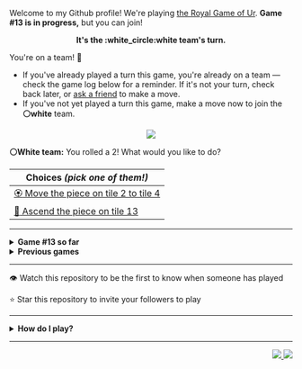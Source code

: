 Welcome to my Github profile!
We're playing
[the Royal Game of Ur](https://en.wikipedia.org/wiki/Royal_Game_of_Ur).
**Game #13 is in progress,** but you can join!

<p align="center">
  <b>It's the
  :white_circle:white
  team's turn.</b>
</p>

You're on a team! :wave:

* If you've already played a turn this game, you're already on a team
  &mdash; check the game log below for a reminder. If it's not your turn,
  check back later, or [ask a
  friend](https://twitter.com/share?text=I'm+playing+The+Royal+Game+of+Ur+on+a+GitHub+profile.+Take+your+turn+at+https://github.com/rossjrw/rossjrw+%23RoyalGameOfUr+%23github) to make a move.
* If you've not yet played a turn this game, make a move now to join the
  **:white_circle:white** team.

<p align="center"><img src="https://raw.githubusercontent.com/rossjrw/rossjrw/play/games/current/board.2111.svg"></p>

  **:white_circle:White team:**
  You rolled a 2!
What would you like to do?

| Choices *(pick one of them!)* |
| --- |
  | [:rosette:    Move the piece on tile 2 to tile 4](https://github.com/rossjrw/rossjrw/issues/new?title=ur-move-2%402-0&amp;body=Press+Submit%21+You+don%27t+need+to+edit+this+text+or+do+anything+else.%0D%0A%0D%0ABe+aware+that+your+move+can+take+a+minute+or+two+to+process.) |
  | [  :rocket:  Ascend the piece on tile 13 ](https://github.com/rossjrw/rossjrw/issues/new?title=ur-move-2%4013-0&amp;body=Press+Submit%21+You+don%27t+need+to+edit+this+text+or+do+anything+else.%0D%0A%0D%0ABe+aware+that+your+move+can+take+a+minute+or+two+to+process.) |

-----

<details>
<summary><b>Game #13 so far</b></summary>

## Who's on each team?

<table>
    <thead>
      <tr><th colspan=2>Players in this game</th></tr>
    </thead>
    <tbody>
      <tr>
        <td align="right"><b>Black team</b> :black_circle:</td>
        <td>:white_circle: <b> White team</b></td>
      </tr>
      <tr align="center">
        <td><b><a href="https://github.com/CostasAK">@CostasAK</a></b> (22)<br><b><a href="https://github.com/Murdeala">@Murdeala</a></b> (15)<br><b><a href="https://github.com/congthanhng">@congthanhng</a></b> (4)<br><b><a href="https://github.com/Christian-Seiler">@Christian-Seiler</a></b> (2)<br><b><a href="https://github.com/bnidevs">@bnidevs</a></b> (2)<br><b><a href="https://github.com/Hrushal-Nikhare">@Hrushal-Nikhare</a></b> (1)<br><b><a href="https://github.com/DannyDoneva96">@DannyDoneva96</a></b> (1)<br><b><a href="https://github.com/shpatrickguo">@shpatrickguo</a></b> (1)<br><b><a href="https://github.com/tb148">@tb148</a></b> (1)<br><b><a href="https://github.com/sagodi97">@sagodi97</a></b> (1)<br><b><a href="https://github.com/le2sky">@le2sky</a></b> (1)<br><b><a href="https://github.com/zackfall">@zackfall</a></b> (1)</td>
        <td><b><a href="https://github.com/TejaTadepalli">@TejaTadepalli</a></b> (48)<br><b><a href="https://github.com/Sam948-byte">@Sam948-byte</a></b> (1)<br><b><a href="https://github.com/beingmerry">@beingmerry</a></b> (1)<br><b><a href="https://github.com/tygutowski">@tygutowski</a></b> (1)<br><b><a href="https://github.com/normalwalrus">@normalwalrus</a></b> (1)<br><b><a href="https://github.com/spetz83">@spetz83</a></b> (1)<br><b><a href="https://github.com/visualdoj">@visualdoj</a></b> (1)<br><b><a href="https://github.com/aquila-const">@aquila-const</a></b> (1)</td>
      </tr>
    </tbody>
  </table>

## What's happened so far?

| Time | Turn | Event | Issue | Board |
| :---: | :---: | :--- | :---: | :---: |
  | 27th Jan 2023 15:59 | **0** | :white_circle: **[@TejaTadepalli](https://github.com/TejaTadepalli)** started a new game | [#1995](https://github.com/rossjrw/rossjrw/issues/1995) | [link](https://raw.githubusercontent.com/rossjrw/rossjrw/abd8b193e9597e14f2da6b861a4af6c1af9d2d58/games/current/board.1995.svg) |
  | 27th Jan 2023 16:00 | **1** | :white_circle: **[@TejaTadepalli](https://github.com/TejaTadepalli)** moved a white piece onto the board to position 2    | [#1996](https://github.com/rossjrw/rossjrw/issues/1996) | [link](https://raw.githubusercontent.com/rossjrw/rossjrw/533e22cd03b5a3e3fcd226d1e5cb3bff2694562a/games/current/board.1996.svg) |
  | 27th Jan 2023 16:44 | **2** | :black_circle: **[@CostasAK](https://github.com/CostasAK)** moved a black piece onto the board to position 1    | [#1997](https://github.com/rossjrw/rossjrw/issues/1997) | [link](https://raw.githubusercontent.com/rossjrw/rossjrw/12905d6634213b0732f486cfb68e0f42364d12ab/games/current/board.1997.svg) |
  | 27th Jan 2023 18:05 | **3** | :white_circle: **[@Sam948-byte](https://github.com/Sam948-byte)** moved a white piece from position 2 to position 4  — claimed a rosette :rosette:  | [#1998](https://github.com/rossjrw/rossjrw/issues/1998) | [link](https://raw.githubusercontent.com/rossjrw/rossjrw/17de13e5d985f872286a58a1333d46f9fc4570a7/games/current/board.1998.svg) |
  | 27th Jan 2023 18:49 | **4** | :white_circle: **[@TejaTadepalli](https://github.com/TejaTadepalli)** moved a white piece onto the board to position 3    | [#1999](https://github.com/rossjrw/rossjrw/issues/1999) |  |
  | 30th Jan 2023 15:36 | **5** | :black_circle: **[@congthanhng](https://github.com/congthanhng)** moved a black piece from position 1 to position 4  — claimed a rosette :rosette:  | [#2000](https://github.com/rossjrw/rossjrw/issues/2000) | [link](https://raw.githubusercontent.com/rossjrw/rossjrw/742dda9192b1c7bf36198cc00b803c7104fde3a0/games/current/board.2000.svg) |
  | 30th Jan 2023 15:36 | **6** | :black_circle:  The black team rolled a 0 and their turn was automatically passed | [#2000](https://github.com/rossjrw/rossjrw/issues/2000) | [link](https://raw.githubusercontent.com/rossjrw/rossjrw/d43875d93175dc8052bb78c03649a2f6c4d13c44/games/current/board.2000.svg) |
  | 30th Jan 2023 15:54 | **7** | :white_circle: **[@TejaTadepalli](https://github.com/TejaTadepalli)** moved a white piece onto the board to position 2    | [#2001](https://github.com/rossjrw/rossjrw/issues/2001) | [link](https://raw.githubusercontent.com/rossjrw/rossjrw/c6c2d9ee7ea2d8e26165e756e58df7cdea096e95/games/current/board.2001.svg) |
  | 30th Jan 2023 16:50 | **8** | :black_circle: **[@congthanhng](https://github.com/congthanhng)** moved a black piece onto the board to position 2    | [#2002](https://github.com/rossjrw/rossjrw/issues/2002) | [link](https://raw.githubusercontent.com/rossjrw/rossjrw/ad5f67e27e76d4b848966307d54ebbe8684903d0/games/current/board.2002.svg) |
  | 31st Jan 2023 00:38 | **9** | :white_circle: **[@beingmerry](https://github.com/beingmerry)** moved a white piece from position 3 to position 5    | [#2003](https://github.com/rossjrw/rossjrw/issues/2003) | [link](https://raw.githubusercontent.com/rossjrw/rossjrw/ef5bbf883ed0b12ee760106aae84dde94d1553a3/games/current/board.2003.svg) |
  | 31st Jan 2023 05:50 | **10** | :black_circle: **[@congthanhng](https://github.com/congthanhng)** moved a black piece from position 4 to position 8  — claimed a rosette :rosette:  | [#2004](https://github.com/rossjrw/rossjrw/issues/2004) | [link](https://raw.githubusercontent.com/rossjrw/rossjrw/6861ce254550479844130a072070affba0551944/games/current/board.2004.svg) |
  | 31st Jan 2023 06:51 | **11** | :black_circle: **[@congthanhng](https://github.com/congthanhng)** moved a black piece from position 2 to position 4  — claimed a rosette :rosette:  | [#2005](https://github.com/rossjrw/rossjrw/issues/2005) |  |
  | 31st Jan 2023 07:56 | **12** | :black_circle: **[@Hrushal-Nikhare](https://github.com/Hrushal-Nikhare)** moved a black piece from position 8 to position 10    | [#2006](https://github.com/rossjrw/rossjrw/issues/2006) |  |
  | 31st Jan 2023 07:56 | **13** | :white_circle:  The white team rolled a 0 and their turn was automatically passed | [#2006](https://github.com/rossjrw/rossjrw/issues/2006) | [link](https://raw.githubusercontent.com/rossjrw/rossjrw/313500b9a30c47ab16b1062984af401ec984d7fe/games/current/board.2006.svg) |
  | 31st Jan 2023 07:56 | **14** | :black_circle:  The black team rolled a 0 and their turn was automatically passed | [#2006](https://github.com/rossjrw/rossjrw/issues/2006) | [link](https://raw.githubusercontent.com/rossjrw/rossjrw/84d39b78635af7de15f0918090cc6e7502aa3957/games/current/board.2006.svg) |
  | 1st Feb 2023 13:09 | **15** | :white_circle: **[@TejaTadepalli](https://github.com/TejaTadepalli)** moved a white piece from position 5 to position 8  — claimed a rosette :rosette:  | [#2007](https://github.com/rossjrw/rossjrw/issues/2007) | [link](https://raw.githubusercontent.com/rossjrw/rossjrw/f317dafda8426fe6393df8d8c8961ae624341be0/games/current/board.2007.svg) |
  | 1st Feb 2023 13:10 | **16** | :white_circle: **[@TejaTadepalli](https://github.com/TejaTadepalli)** moved a white piece onto the board to position 3    | [#2008](https://github.com/rossjrw/rossjrw/issues/2008) | [link](https://raw.githubusercontent.com/rossjrw/rossjrw/99104bcaf691192ceb2145bd7e9c56000d68df31/games/current/board.2008.svg) |
  | 2nd Feb 2023 08:59 | **17** | :black_circle: **[@CostasAK](https://github.com/CostasAK)** moved a black piece from position 10 to position 11    | [#2009](https://github.com/rossjrw/rossjrw/issues/2009) | [link](https://raw.githubusercontent.com/rossjrw/rossjrw/f8432faddd7e2584e9fa041447a283c7c6ec6f8f/games/current/board.2009.svg) |
  | 2nd Feb 2023 12:51 | **18** | :white_circle: **[@TejaTadepalli](https://github.com/TejaTadepalli)** moved a white piece from position 8 to position 10    | [#2010](https://github.com/rossjrw/rossjrw/issues/2010) | [link](https://raw.githubusercontent.com/rossjrw/rossjrw/65f79145ee72f6faa2a5fc0634717cb446b9a403/games/current/board.2010.svg) |
  | 2nd Feb 2023 13:02 | **19** | :black_circle: **[@CostasAK](https://github.com/CostasAK)** moved a black piece from position 11 to position 13    | [#2011](https://github.com/rossjrw/rossjrw/issues/2011) | [link](https://raw.githubusercontent.com/rossjrw/rossjrw/7014c6c499de107baefc50354071ab28a02213dc/games/current/board.2011.svg) |
  | 2nd Feb 2023 15:52 | **20** | :white_circle: **[@TejaTadepalli](https://github.com/TejaTadepalli)** moved a white piece from position 10 to position 12    | [#2012](https://github.com/rossjrw/rossjrw/issues/2012) | [link](https://raw.githubusercontent.com/rossjrw/rossjrw/78b57ca2c41eea1a2a27e032e386345ee7e1bfba/games/current/board.2012.svg) |
  | 2nd Feb 2023 17:38 | **21** | :black_circle: **[@Christian-Seiler](https://github.com/Christian-Seiler)** moved a black piece onto the board to position 2    | [#2013](https://github.com/rossjrw/rossjrw/issues/2013) | [link](https://raw.githubusercontent.com/rossjrw/rossjrw/29e7c7aee0305e7f7464af347fad7930b232545e/games/current/board.2013.svg) |
  | 3rd Feb 2023 14:21 | **22** | :white_circle: **[@TejaTadepalli](https://github.com/TejaTadepalli)** ascended a white piece from position 12 :rocket:    | [#2014](https://github.com/rossjrw/rossjrw/issues/2014) | [link](https://raw.githubusercontent.com/rossjrw/rossjrw/4effe1f68fe4391888e7ba9f21663e3e48f490e8/games/current/board.2014.svg) |
  | 3rd Feb 2023 16:01 | **23** | :black_circle: **[@CostasAK](https://github.com/CostasAK)** moved a black piece from position 13 to position 14  — claimed a rosette :rosette:  | [#2015](https://github.com/rossjrw/rossjrw/issues/2015) | [link](https://raw.githubusercontent.com/rossjrw/rossjrw/bb0084ebdccaa64a3e1993906a9b6f5e3a9f3ee3/games/current/board.2015.svg) |
  | 3rd Feb 2023 16:02 | **24** | :black_circle: **[@CostasAK](https://github.com/CostasAK)** ascended a black piece from position 14 :rocket:    | [#2016](https://github.com/rossjrw/rossjrw/issues/2016) | [link](https://raw.githubusercontent.com/rossjrw/rossjrw/c0dfdbed80a7704f15e8731902fc332e65f7b3bb/games/current/board.2016.svg) |
  | 4th Feb 2023 04:48 | **25** | :white_circle: **[@TejaTadepalli](https://github.com/TejaTadepalli)** moved a white piece from position 3 to position 5    | [#2017](https://github.com/rossjrw/rossjrw/issues/2017) | [link](https://raw.githubusercontent.com/rossjrw/rossjrw/14b322900e337d37c00f3420c1034180f8cea2d1/games/current/board.2017.svg) |
  | 8th Feb 2023 05:44 | **26** | :black_circle: **[@Murdeala](https://github.com/Murdeala)** moved a black piece from position 4 to position 5 — captured a white piece :crossed_swords:   | [#2018](https://github.com/rossjrw/rossjrw/issues/2018) | [link](https://raw.githubusercontent.com/rossjrw/rossjrw/0ee33fc7033def0a906d8a0d17c43e23904ab9e8/games/current/board.2018.svg) |
  | 8th Feb 2023 15:18 | **27** | :white_circle: **[@TejaTadepalli](https://github.com/TejaTadepalli)** moved a white piece from position 2 to position 5 — captured a black piece :crossed_swords:   | [#2020](https://github.com/rossjrw/rossjrw/issues/2020) | [link](https://raw.githubusercontent.com/rossjrw/rossjrw/65316672f66ed81f3bdcd03741bc8730b3a99684/games/current/board.2020.svg) |
  | 8th Feb 2023 19:09 | **28** | :black_circle: **[@DannyDoneva96](https://github.com/DannyDoneva96)** moved a black piece from position 2 to position 4  — claimed a rosette :rosette:  | [#2021](https://github.com/rossjrw/rossjrw/issues/2021) | [link](https://raw.githubusercontent.com/rossjrw/rossjrw/3e4daf8709c22c6d0f453660476f36cd104fa644/games/current/board.2021.svg) |
  | 9th Feb 2023 17:06 | **29** | :black_circle: **[@Christian-Seiler](https://github.com/Christian-Seiler)** moved a black piece from position 4 to position 7    | [#2022](https://github.com/rossjrw/rossjrw/issues/2022) | [link](https://raw.githubusercontent.com/rossjrw/rossjrw/6a483896a639d318afd07ed3c7def8e703a28e99/games/current/board.2022.svg) |
  | 10th Feb 2023 13:56 | **30** | :white_circle: **[@TejaTadepalli](https://github.com/TejaTadepalli)** moved a white piece from position 5 to position 7 — captured a black piece :crossed_swords:   | [#2024](https://github.com/rossjrw/rossjrw/issues/2024) | [link](https://raw.githubusercontent.com/rossjrw/rossjrw/2508d184939fc748b28099734b1cfd9bddc1c137/games/current/board.2024.svg) |
  | 11th Feb 2023 06:13 | **31** | :black_circle: **[@shpatrickguo](https://github.com/shpatrickguo)** moved a black piece onto the board to position 2    | [#2025](https://github.com/rossjrw/rossjrw/issues/2025) | [link](https://raw.githubusercontent.com/rossjrw/rossjrw/f8af921343aa8810a06854926538fa68f6c66851/games/current/board.2025.svg) |
  | 11th Feb 2023 14:35 | **32** | :white_circle: **[@TejaTadepalli](https://github.com/TejaTadepalli)** moved a white piece from position 7 to position 9    | [#2027](https://github.com/rossjrw/rossjrw/issues/2027) | [link](https://raw.githubusercontent.com/rossjrw/rossjrw/f5e3e9846ec900c1f9b1c1041848a130a2289a46/games/current/board.2027.svg) |
  | 12th Feb 2023 09:57 | **33** | :black_circle: **[@tb148](https://github.com/tb148)** moved a black piece onto the board to position 3    | [#2028](https://github.com/rossjrw/rossjrw/issues/2028) | [link](https://raw.githubusercontent.com/rossjrw/rossjrw/b7711698683645f454b10e81d1e42ad2896fea48/games/current/board.2028.svg) |
  | 12th Feb 2023 16:52 | **34** | :white_circle: **[@TejaTadepalli](https://github.com/TejaTadepalli)** moved a white piece onto the board to position 3    | [#2030](https://github.com/rossjrw/rossjrw/issues/2030) | [link](https://raw.githubusercontent.com/rossjrw/rossjrw/8a110f446f9c51b811e807518a5588d5212ba800/games/current/board.2030.svg) |
  | 13th Feb 2023 02:52 | **35** | :black_circle: **[@sagodi97](https://github.com/sagodi97)** moved a black piece from position 2 to position 4  — claimed a rosette :rosette:  | [#2031](https://github.com/rossjrw/rossjrw/issues/2031) | [link](https://raw.githubusercontent.com/rossjrw/rossjrw/bbf3a1f56c79547c20ead55f126b42e8d48bf11c/games/current/board.2031.svg) |
  | 14th Feb 2023 01:50 | **36** | :black_circle: **[@Murdeala](https://github.com/Murdeala)** moved a black piece from position 3 to position 6    | [#2032](https://github.com/rossjrw/rossjrw/issues/2032) | [link](https://raw.githubusercontent.com/rossjrw/rossjrw/4b398835a43c46b45eadcaf5a1303b474bcb525d/games/current/board.2032.svg) |
  | 14th Feb 2023 13:08 | **37** | :white_circle: **[@TejaTadepalli](https://github.com/TejaTadepalli)** moved a white piece from position 3 to position 6 — captured a black piece :crossed_swords:   | [#2033](https://github.com/rossjrw/rossjrw/issues/2033) | [link](https://raw.githubusercontent.com/rossjrw/rossjrw/4090eacad8e27a1391ae3d4884891dd78c3f2cbb/games/current/board.2033.svg) |
  | 15th Feb 2023 23:15 | **38** | :black_circle: **[@Murdeala](https://github.com/Murdeala)** moved a black piece from position 4 to position 6 — captured a white piece :crossed_swords:   | [#2034](https://github.com/rossjrw/rossjrw/issues/2034) | [link](https://raw.githubusercontent.com/rossjrw/rossjrw/c271c5cbcdc1ab9b4870ee82d711ba53def1a44b/games/current/board.2034.svg) |
  | 16th Feb 2023 00:16 | **39** | :white_circle: **[@tygutowski](https://github.com/tygutowski)** moved a white piece from position 4 to position 5    | [#2035](https://github.com/rossjrw/rossjrw/issues/2035) | [link](https://raw.githubusercontent.com/rossjrw/rossjrw/762709b2119e6cf0766cc1d24462aac042469407/games/current/board.2035.svg) |
  | 16th Feb 2023 02:18 | **40** | :black_circle: **[@Murdeala](https://github.com/Murdeala)** moved a black piece onto the board to position 1    | [#2036](https://github.com/rossjrw/rossjrw/issues/2036) | [link](https://raw.githubusercontent.com/rossjrw/rossjrw/72f638b9d3e8b5aa28a4adaed49c92af39c6fdd4/games/current/board.2036.svg) |
  | 16th Feb 2023 15:07 | **41** | :white_circle: **[@TejaTadepalli](https://github.com/TejaTadepalli)** moved a white piece onto the board to position 4  — claimed a rosette :rosette:  | [#2037](https://github.com/rossjrw/rossjrw/issues/2037) | [link](https://raw.githubusercontent.com/rossjrw/rossjrw/913a6ee7a3e8342a7f929a81581e6acb5ef4ab8f/games/current/board.2037.svg) |
  | 16th Feb 2023 15:08 | **42** | :white_circle: **[@TejaTadepalli](https://github.com/TejaTadepalli)** moved a white piece from position 5 to position 6 — captured a black piece :crossed_swords:   | [#2038](https://github.com/rossjrw/rossjrw/issues/2038) | [link](https://raw.githubusercontent.com/rossjrw/rossjrw/40b4f97ca12f2d2d0195191825562861fdc23bf9/games/current/board.2038.svg) |
  | 17th Feb 2023 11:53 | **43** | :black_circle: **[@CostasAK](https://github.com/CostasAK)** moved a black piece from position 1 to position 2    | [#2039](https://github.com/rossjrw/rossjrw/issues/2039) | [link](https://raw.githubusercontent.com/rossjrw/rossjrw/91a21465770400b0eb0eb76db776e6994a0e6b54/games/current/board.2039.svg) |
  | 17th Feb 2023 13:51 | **44** | :white_circle: **[@TejaTadepalli](https://github.com/TejaTadepalli)** moved a white piece from position 4 to position 8  — claimed a rosette :rosette:  | [#2040](https://github.com/rossjrw/rossjrw/issues/2040) | [link](https://raw.githubusercontent.com/rossjrw/rossjrw/67a5115ac3fcc89026b67e278d0621989bb02299/games/current/board.2040.svg) |
  | 17th Feb 2023 13:52 | **45** | :white_circle: **[@TejaTadepalli](https://github.com/TejaTadepalli)** moved a white piece from position 8 to position 10    | [#2041](https://github.com/rossjrw/rossjrw/issues/2041) | [link](https://raw.githubusercontent.com/rossjrw/rossjrw/633baff3726896af339ad3aff10c246d15f65a9a/games/current/board.2041.svg) |
  | 18th Feb 2023 14:21 | **46** | :black_circle: **[@Murdeala](https://github.com/Murdeala)** moved a black piece from position 2 to position 4  — claimed a rosette :rosette:  | [#2042](https://github.com/rossjrw/rossjrw/issues/2042) | [link](https://raw.githubusercontent.com/rossjrw/rossjrw/6feb9ed27f1066bf43e52de026bf36d9f526d739/games/current/board.2042.svg) |
  | 19th Feb 2023 13:52 | **47** | :black_circle: **[@Murdeala](https://github.com/Murdeala)** moved a black piece from position 4 to position 6 — captured a white piece :crossed_swords:   | [#2043](https://github.com/rossjrw/rossjrw/issues/2043) | [link](https://raw.githubusercontent.com/rossjrw/rossjrw/8913f6119d88f00c308d717e148f891ef92858d0/games/current/board.2043.svg) |
  | 20th Feb 2023 07:59 | **48** | :white_circle: **[@normalwalrus](https://github.com/normalwalrus)** moved a white piece onto the board to position 2    | [#2044](https://github.com/rossjrw/rossjrw/issues/2044) | [link](https://raw.githubusercontent.com/rossjrw/rossjrw/bc85870fdb4c4d0237d79d74bef741dea015bb72/games/current/board.2044.svg) |
  | 20th Feb 2023 08:18 | **49** | :black_circle: **[@CostasAK](https://github.com/CostasAK)** moved a black piece from position 6 to position 7    | [#2045](https://github.com/rossjrw/rossjrw/issues/2045) | [link](https://raw.githubusercontent.com/rossjrw/rossjrw/f47b5344305c084a5d893cf0c184ba57d2cfb9fd/games/current/board.2045.svg) |
  | 20th Feb 2023 12:59 | **50** | :white_circle: **[@TejaTadepalli](https://github.com/TejaTadepalli)** moved a white piece from position 2 to position 4  — claimed a rosette :rosette:  | [#2046](https://github.com/rossjrw/rossjrw/issues/2046) | [link](https://raw.githubusercontent.com/rossjrw/rossjrw/c309d3176ff27da86b92f199607fd579bf8dbc47/games/current/board.2046.svg) |
  | 20th Feb 2023 13:00 | **51** | :white_circle: **[@TejaTadepalli](https://github.com/TejaTadepalli)** moved a white piece from position 4 to position 6    | [#2047](https://github.com/rossjrw/rossjrw/issues/2047) | [link](https://raw.githubusercontent.com/rossjrw/rossjrw/dbf18b78fea4fe81fe8e55865846342c7dcff88b/games/current/board.2047.svg) |
  | 20th Feb 2023 14:43 | **52** | :black_circle: **[@bnidevs](https://github.com/bnidevs)** moved a black piece from position 7 to position 10 — captured a white piece :crossed_swords:   | [#2048](https://github.com/rossjrw/rossjrw/issues/2048) | [link](https://raw.githubusercontent.com/rossjrw/rossjrw/3245a01bca5cc953ee51c62c77739862aa2ab1ce/games/current/board.2048.svg) |
  | 21st Feb 2023 05:23 | **53** | :white_circle: **[@spetz83](https://github.com/spetz83)** moved a white piece from position 9 to position 10 — captured a black piece :crossed_swords:   | [#2050](https://github.com/rossjrw/rossjrw/issues/2050) | [link](https://raw.githubusercontent.com/rossjrw/rossjrw/477c81fb402643f75ee5c137f07a84630a63501f/games/current/board.2050.svg) |
  | 22nd Feb 2023 01:05 | **54** | :black_circle: **[@Murdeala](https://github.com/Murdeala)** moved a black piece onto the board to position 3    | [#2051](https://github.com/rossjrw/rossjrw/issues/2051) |  |
  | 22nd Feb 2023 18:20 | **55** | :white_circle: **[@TejaTadepalli](https://github.com/TejaTadepalli)** moved a white piece onto the board to position 3    | [#2052](https://github.com/rossjrw/rossjrw/issues/2052) | [link](https://raw.githubusercontent.com/rossjrw/rossjrw/3600d18f978f3eebcbe13889cab7608e23d52bea/games/current/board.2052.svg) |
  | 22nd Feb 2023 18:20 | **56** | :black_circle:  The black team rolled a 0 and their turn was automatically passed | [#2052](https://github.com/rossjrw/rossjrw/issues/2052) | [link](https://raw.githubusercontent.com/rossjrw/rossjrw/d2edefa68e156f8720b14a1228ca0a40c767c740/games/current/board.2052.svg) |
  | 22nd Feb 2023 18:21 | **57** | :white_circle: **[@TejaTadepalli](https://github.com/TejaTadepalli)** moved a white piece from position 6 to position 8  — claimed a rosette :rosette:  | [#2053](https://github.com/rossjrw/rossjrw/issues/2053) | [link](https://raw.githubusercontent.com/rossjrw/rossjrw/b9a794270f5af287f506630ab27198c591cffd4d/games/current/board.2053.svg) |
  | 22nd Feb 2023 18:29 | **58** | :white_circle: **[@TejaTadepalli](https://github.com/TejaTadepalli)** moved a white piece from position 3 to position 4  — claimed a rosette :rosette:  | [#2054](https://github.com/rossjrw/rossjrw/issues/2054) | [link](https://raw.githubusercontent.com/rossjrw/rossjrw/0e162ccd9c7491a0d7e2da5c6768891a922f651b/games/current/board.2054.svg) |
  | 22nd Feb 2023 18:30 | **59** | :white_circle: **[@TejaTadepalli](https://github.com/TejaTadepalli)** moved a white piece onto the board to position 3    | [#2055](https://github.com/rossjrw/rossjrw/issues/2055) | [link](https://raw.githubusercontent.com/rossjrw/rossjrw/fa273352f1f31a9c549eecf482385c6ac0d244f1/games/current/board.2055.svg) |
  | 23rd Feb 2023 01:46 | **60** | :black_circle: **[@Murdeala](https://github.com/Murdeala)** moved a black piece from position 3 to position 6    | [#2056](https://github.com/rossjrw/rossjrw/issues/2056) | [link](https://raw.githubusercontent.com/rossjrw/rossjrw/628db0f2f621f88b93a46ce5d6f4f9c1c56bcbc8/games/current/board.2056.svg) |
  | 23rd Feb 2023 15:32 | **61** | :white_circle: **[@TejaTadepalli](https://github.com/TejaTadepalli)** moved a white piece from position 4 to position 6 — captured a black piece :crossed_swords:   | [#2057](https://github.com/rossjrw/rossjrw/issues/2057) | [link](https://raw.githubusercontent.com/rossjrw/rossjrw/c07b58ba649ee96d91003d6bd4ea16a31e7339f3/games/current/board.2057.svg) |
  | 24th Feb 2023 11:38 | **62** | :black_circle: **[@CostasAK](https://github.com/CostasAK)** moved a black piece onto the board to position 2    | [#2058](https://github.com/rossjrw/rossjrw/issues/2058) | [link](https://raw.githubusercontent.com/rossjrw/rossjrw/bcc5e654709e02c5dde35cdc84b627d6c70b51cd/games/current/board.2058.svg) |
  | 24th Feb 2023 13:20 | **63** | :white_circle: **[@TejaTadepalli](https://github.com/TejaTadepalli)** moved a white piece from position 8 to position 11    | [#2059](https://github.com/rossjrw/rossjrw/issues/2059) | [link](https://raw.githubusercontent.com/rossjrw/rossjrw/0854065b83fe86ce1d6241ceb2f6778594ece0f4/games/current/board.2059.svg) |
  | 24th Feb 2023 13:46 | **64** | :black_circle: **[@Murdeala](https://github.com/Murdeala)** moved a black piece from position 2 to position 4  — claimed a rosette :rosette:  | [#2060](https://github.com/rossjrw/rossjrw/issues/2060) | [link](https://raw.githubusercontent.com/rossjrw/rossjrw/e53dbdc70254f83599a7c52ea3e7249f596af6d0/games/current/board.2060.svg) |
  | 25th Feb 2023 03:26 | **65** | :black_circle: **[@le2sky](https://github.com/le2sky)** moved a black piece onto the board to position 3    | [#2061](https://github.com/rossjrw/rossjrw/issues/2061) | [link](https://raw.githubusercontent.com/rossjrw/rossjrw/7f5e17f06da5d4de06541d885969934a543c3403/games/current/board.2061.svg) |
  | 25th Feb 2023 09:43 | **66** | :white_circle: **[@TejaTadepalli](https://github.com/TejaTadepalli)** moved a white piece from position 10 to position 14  — claimed a rosette :rosette:  | [#2062](https://github.com/rossjrw/rossjrw/issues/2062) | [link](https://raw.githubusercontent.com/rossjrw/rossjrw/0806b9ce65c3de899883bd7d3f0f740e79da6896/games/current/board.2062.svg) |
  | 25th Feb 2023 09:44 | **67** | :white_circle: **[@TejaTadepalli](https://github.com/TejaTadepalli)** moved a white piece from position 6 to position 8  — claimed a rosette :rosette:  | [#2063](https://github.com/rossjrw/rossjrw/issues/2063) | [link](https://raw.githubusercontent.com/rossjrw/rossjrw/fa345d75ddcb0ac7a443646389b3916790be53ab/games/current/board.2063.svg) |
  | 25th Feb 2023 09:45 | **68** | :white_circle: **[@TejaTadepalli](https://github.com/TejaTadepalli)** moved a white piece from position 3 to position 6    | [#2064](https://github.com/rossjrw/rossjrw/issues/2064) | [link](https://raw.githubusercontent.com/rossjrw/rossjrw/b11774492f8bc85cda6180bdcf7e0df7398fd574/games/current/board.2064.svg) |
  | 25th Feb 2023 13:41 | **69** | :black_circle: **[@Murdeala](https://github.com/Murdeala)** moved a black piece onto the board to position 1    | [#2065](https://github.com/rossjrw/rossjrw/issues/2065) | [link](https://raw.githubusercontent.com/rossjrw/rossjrw/3c74eb3c0df5679ebebfe6a6cfb9527a242ae470/games/current/board.2065.svg) |
  | 26th Feb 2023 07:20 | **70** | :white_circle: **[@TejaTadepalli](https://github.com/TejaTadepalli)** moved a white piece from position 6 to position 9    | [#2066](https://github.com/rossjrw/rossjrw/issues/2066) | [link](https://raw.githubusercontent.com/rossjrw/rossjrw/924780082f9b770b635e80c50fa887d978a45a21/games/current/board.2066.svg) |
  | 26th Feb 2023 13:42 | **71** | :black_circle: **[@Murdeala](https://github.com/Murdeala)** moved a black piece onto the board to position 2    | [#2067](https://github.com/rossjrw/rossjrw/issues/2067) | [link](https://raw.githubusercontent.com/rossjrw/rossjrw/cab0e5ce9ce86ddb6308435ad4ccc79768ef238e/games/current/board.2067.svg) |
  | 27th Feb 2023 17:15 | **72** | :white_circle: **[@TejaTadepalli](https://github.com/TejaTadepalli)** moved a white piece onto the board to position 3    | [#2069](https://github.com/rossjrw/rossjrw/issues/2069) | [link](https://raw.githubusercontent.com/rossjrw/rossjrw/96ef2afad77abe9f256ed1b031ae4c56f24070db/games/current/board.2069.svg) |
  | 27th Feb 2023 19:47 | **73** | :black_circle: **[@CostasAK](https://github.com/CostasAK)** moved a black piece from position 4 to position 6    | [#2070](https://github.com/rossjrw/rossjrw/issues/2070) | [link](https://raw.githubusercontent.com/rossjrw/rossjrw/2cd8e1745fa5e33f44b9ff684e87407644d27b90/games/current/board.2070.svg) |
  | 28th Feb 2023 08:45 | **74** | :white_circle: **[@visualdoj](https://github.com/visualdoj)** moved a white piece from position 9 to position 10    | [#2071](https://github.com/rossjrw/rossjrw/issues/2071) | [link](https://raw.githubusercontent.com/rossjrw/rossjrw/5ae1926b2447c0a2c712d3640924b5fd9b19e1df/games/current/board.2071.svg) |
  | 28th Feb 2023 11:35 | **75** | :black_circle: **[@CostasAK](https://github.com/CostasAK)** moved a black piece from position 2 to position 4  — claimed a rosette :rosette:  | [#2072](https://github.com/rossjrw/rossjrw/issues/2072) | [link](https://raw.githubusercontent.com/rossjrw/rossjrw/8e41d09548357d48391dd764549e647034f5e511/games/current/board.2072.svg) |
  | 28th Feb 2023 11:37 | **76** | :black_circle: **[@CostasAK](https://github.com/CostasAK)** moved a black piece from position 6 to position 9    | [#2073](https://github.com/rossjrw/rossjrw/issues/2073) |  |
  | 28th Feb 2023 14:21 | **77** | :white_circle: **[@TejaTadepalli](https://github.com/TejaTadepalli)** moved a white piece from position 10 to position 13    | [#2074](https://github.com/rossjrw/rossjrw/issues/2074) | [link](https://raw.githubusercontent.com/rossjrw/rossjrw/6d17e427df892dbc7bfcbf680a951c988a6e8d43/games/current/board.2074.svg) |
  | 28th Feb 2023 14:21 | **78** | :black_circle:  The black team rolled a 0 and their turn was automatically passed | [#2074](https://github.com/rossjrw/rossjrw/issues/2074) | [link](https://raw.githubusercontent.com/rossjrw/rossjrw/25a8b79e352c7dd2d659e2c0c8fe1eb1acc63ab4/games/current/board.2074.svg) |
  | 28th Feb 2023 14:23 | **79** | :white_circle: **[@TejaTadepalli](https://github.com/TejaTadepalli)** ascended a white piece from position 11 :rocket:    | [#2075](https://github.com/rossjrw/rossjrw/issues/2075) | [link](https://raw.githubusercontent.com/rossjrw/rossjrw/97e3c4e1ec5a0b67500d7dd98f14c2134680d52f/games/current/board.2075.svg) |
  | 28th Feb 2023 17:24 | **80** | :black_circle: **[@CostasAK](https://github.com/CostasAK)** moved a black piece from position 9 to position 11    | [#2076](https://github.com/rossjrw/rossjrw/issues/2076) | [link](https://raw.githubusercontent.com/rossjrw/rossjrw/42de7159e3cdfb059e43ee32f7704c6079f1d5cc/games/current/board.2076.svg) |
  | 1st Mar 2023 06:05 | **81** | :white_circle: **[@aquila-const](https://github.com/aquila-const)** moved a white piece onto the board to position 2    | [#2079](https://github.com/rossjrw/rossjrw/issues/2079) | [link](https://raw.githubusercontent.com/rossjrw/rossjrw/0ca9b2afe3eb9002447293bf30882a29bc5b95cc/games/current/board.2079.svg) |
  | 1st Mar 2023 17:20 | **82** | :black_circle: **[@CostasAK](https://github.com/CostasAK)** moved a black piece from position 11 to position 13    | [#2080](https://github.com/rossjrw/rossjrw/issues/2080) | [link](https://raw.githubusercontent.com/rossjrw/rossjrw/48f1096c2a20c3a30ae724e0bd3ed2e6d862dcb8/games/current/board.2080.svg) |
  | 1st Mar 2023 18:02 | **83** | :white_circle: **[@TejaTadepalli](https://github.com/TejaTadepalli)** moved a white piece from position 2 to position 4  — claimed a rosette :rosette:  | [#2081](https://github.com/rossjrw/rossjrw/issues/2081) | [link](https://raw.githubusercontent.com/rossjrw/rossjrw/a28190bb9e892804849aa1a4bf0112b6d0a6c754/games/current/board.2081.svg) |
  | 1st Mar 2023 18:11 | **84** | :white_circle: **[@TejaTadepalli](https://github.com/TejaTadepalli)** moved a white piece from position 8 to position 10    | [#2082](https://github.com/rossjrw/rossjrw/issues/2082) | [link](https://raw.githubusercontent.com/rossjrw/rossjrw/55738c1d7f12aecee27fd64b2d39eb9473cc0840/games/current/board.2082.svg) |
  | 2nd Mar 2023 13:28 | **85** | :black_circle: **[@CostasAK](https://github.com/CostasAK)** moved a black piece from position 13 to position 14  — claimed a rosette :rosette:  | [#2083](https://github.com/rossjrw/rossjrw/issues/2083) | [link](https://raw.githubusercontent.com/rossjrw/rossjrw/d13884bc7cff2ef36bf5e29a50d277b94eeaa05e/games/current/board.2083.svg) |
  | 2nd Mar 2023 13:29 | **86** | :black_circle: **[@CostasAK](https://github.com/CostasAK)** ascended a black piece from position 14 :rocket:    | [#2084](https://github.com/rossjrw/rossjrw/issues/2084) | [link](https://raw.githubusercontent.com/rossjrw/rossjrw/5197906012cb3be10278b0eeca24f7228d4e83bd/games/current/board.2084.svg) |
  | 2nd Mar 2023 18:02 | **87** | :white_circle: **[@TejaTadepalli](https://github.com/TejaTadepalli)** ascended a white piece from position 13 :rocket:    | [#2085](https://github.com/rossjrw/rossjrw/issues/2085) | [link](https://raw.githubusercontent.com/rossjrw/rossjrw/4deeb2109e1e104c635ba8dc7481ee65b6ecfaf7/games/current/board.2085.svg) |
  | 2nd Mar 2023 18:42 | **88** | :black_circle: **[@CostasAK](https://github.com/CostasAK)** moved a black piece onto the board to position 2    | [#2086](https://github.com/rossjrw/rossjrw/issues/2086) | [link](https://raw.githubusercontent.com/rossjrw/rossjrw/07d07a33141f55de55b4cfb97a2d2208c323829d/games/current/board.2086.svg) |
  | 3rd Mar 2023 04:08 | **89** | :white_circle: **[@TejaTadepalli](https://github.com/TejaTadepalli)** moved a white piece from position 4 to position 8  — claimed a rosette :rosette:  | [#2087](https://github.com/rossjrw/rossjrw/issues/2087) | [link](https://raw.githubusercontent.com/rossjrw/rossjrw/1f7cc379b0f90408cd8d4fc524141ea03dd08730/games/current/board.2087.svg) |
  | 3rd Mar 2023 04:13 | **90** | :white_circle: **[@TejaTadepalli](https://github.com/TejaTadepalli)** moved a white piece from position 10 to position 13    | [#2088](https://github.com/rossjrw/rossjrw/issues/2088) | [link](https://raw.githubusercontent.com/rossjrw/rossjrw/ed9b8c1a47648e9cd2d048a78105f987ff7ab244/games/current/board.2088.svg) |
  | 3rd Mar 2023 13:36 | **91** | :black_circle: **[@Murdeala](https://github.com/Murdeala)** moved a black piece from position 4 to position 5    | [#2089](https://github.com/rossjrw/rossjrw/issues/2089) | [link](https://raw.githubusercontent.com/rossjrw/rossjrw/be8490cb59882fd11c9a588d6e90a5f5907080d4/games/current/board.2089.svg) |
  | 3rd Mar 2023 14:07 | **92** | :white_circle: **[@TejaTadepalli](https://github.com/TejaTadepalli)** moved a white piece from position 3 to position 4  — claimed a rosette :rosette:  | [#2091](https://github.com/rossjrw/rossjrw/issues/2091) | [link](https://raw.githubusercontent.com/rossjrw/rossjrw/59db632cd66f26b719a98e7fbbc7ba00312d4778/games/current/board.2091.svg) |
  | 3rd Mar 2023 14:08 | **93** | :white_circle: **[@TejaTadepalli](https://github.com/TejaTadepalli)** moved a white piece from position 8 to position 10    | [#2092](https://github.com/rossjrw/rossjrw/issues/2092) | [link](https://raw.githubusercontent.com/rossjrw/rossjrw/017edf4ad4137af5df4d33b3dc5772bd779d6965/games/current/board.2092.svg) |
  | 3rd Mar 2023 17:50 | **94** | :black_circle: **[@bnidevs](https://github.com/bnidevs)** moved a black piece from position 2 to position 4  — claimed a rosette :rosette:  | [#2093](https://github.com/rossjrw/rossjrw/issues/2093) | [link](https://raw.githubusercontent.com/rossjrw/rossjrw/3893691644bd2fd43973603172bc7741559d164f/games/current/board.2093.svg) |
  | 4th Mar 2023 13:40 | **95** | :black_circle: **[@Murdeala](https://github.com/Murdeala)** moved a black piece onto the board to position 2    | [#2094](https://github.com/rossjrw/rossjrw/issues/2094) | [link](https://raw.githubusercontent.com/rossjrw/rossjrw/887174720df1e8f58d71df601a529585e5aa9143/games/current/board.2094.svg) |
  | 4th Mar 2023 17:29 | **96** | :white_circle: **[@TejaTadepalli](https://github.com/TejaTadepalli)** moved a white piece from position 4 to position 7    | [#2095](https://github.com/rossjrw/rossjrw/issues/2095) | [link](https://raw.githubusercontent.com/rossjrw/rossjrw/f56708c324685fa12fca6e033d401e99b362b799/games/current/board.2095.svg) |
  | 5th Mar 2023 02:54 | **97** | :black_circle: **[@zackfall](https://github.com/zackfall)** moved a black piece from position 5 to position 6    | [#2096](https://github.com/rossjrw/rossjrw/issues/2096) | [link](https://raw.githubusercontent.com/rossjrw/rossjrw/78a59813ef274878c614fec70cc5cdd3ca7f47a2/games/current/board.2096.svg) |
  | 5th Mar 2023 04:33 | **98** | :white_circle: **[@TejaTadepalli](https://github.com/TejaTadepalli)** moved a white piece from position 7 to position 8  — claimed a rosette :rosette:  | [#2097](https://github.com/rossjrw/rossjrw/issues/2097) | [link](https://raw.githubusercontent.com/rossjrw/rossjrw/92608e940c4c8d4848708bc79f1b2283c2fffe39/games/current/board.2097.svg) |
  | 5th Mar 2023 04:44 | **99** | :white_circle: **[@TejaTadepalli](https://github.com/TejaTadepalli)** ascended a white piece from position 13 :rocket:    | [#2098](https://github.com/rossjrw/rossjrw/issues/2098) | [link](https://raw.githubusercontent.com/rossjrw/rossjrw/4d6d7d3b577a35b0995b2f269bf770f9f9383e4c/games/current/board.2098.svg) |
  | 5th Mar 2023 13:30 | **100** | :black_circle: **[@Murdeala](https://github.com/Murdeala)** moved a black piece from position 3 to position 5    | [#2099](https://github.com/rossjrw/rossjrw/issues/2099) | [link](https://raw.githubusercontent.com/rossjrw/rossjrw/6a9e0467b8f2ee574ee7186d0ef0be78eea53340/games/current/board.2099.svg) |
  | 5th Mar 2023 15:05 | **101** | :white_circle: **[@TejaTadepalli](https://github.com/TejaTadepalli)** moved a white piece from position 10 to position 12    | [#2100](https://github.com/rossjrw/rossjrw/issues/2100) |  |
  | 5th Mar 2023 20:20 | **102** | :black_circle: **[@CostasAK](https://github.com/CostasAK)** moved a black piece from position 5 to position 7    | [#2101](https://github.com/rossjrw/rossjrw/issues/2101) | [link](https://raw.githubusercontent.com/rossjrw/rossjrw/02e381c2a32a26323c8ae196513071e302e4d506/games/current/board.2101.svg) |
  | 5th Mar 2023 20:20 | **103** | :white_circle:  The white team rolled a 0 and their turn was automatically passed | [#2101](https://github.com/rossjrw/rossjrw/issues/2101) | [link](https://raw.githubusercontent.com/rossjrw/rossjrw/6b210cf4a225af70cf56fc64dbc1477fdad5d08e/games/current/board.2101.svg) |
  | 5th Mar 2023 20:22 | **104** | :black_circle: **[@CostasAK](https://github.com/CostasAK)** moved a black piece from position 1 to position 3    | [#2102](https://github.com/rossjrw/rossjrw/issues/2102) |  |
  | 6th Mar 2023 14:58 | **105** | :white_circle: **[@TejaTadepalli](https://github.com/TejaTadepalli)** moved a white piece from position 8 to position 10    | [#2103](https://github.com/rossjrw/rossjrw/issues/2103) |  |
  | 6th Mar 2023 14:58 | **106** | :black_circle:  The black team rolled a 0 and their turn was automatically passed | [#2103](https://github.com/rossjrw/rossjrw/issues/2103) | [link](https://raw.githubusercontent.com/rossjrw/rossjrw/9e89ad72300cf7411ca6f66a79c52f5d9b8a0111/games/current/board.2103.svg) |
  | 6th Mar 2023 14:58 | **107** | :white_circle:  The white team rolled a 2 and their turn was automatically passed | [#2103](https://github.com/rossjrw/rossjrw/issues/2103) | [link](https://raw.githubusercontent.com/rossjrw/rossjrw/d6cf41de5b01d8f02fec9ff3d2310d8f64ae521d/games/current/board.2103.svg) |
  | 6th Mar 2023 22:07 | **108** | :black_circle: **[@CostasAK](https://github.com/CostasAK)** moved a black piece from position 6 to position 8  — claimed a rosette :rosette:  | [#2104](https://github.com/rossjrw/rossjrw/issues/2104) | [link](https://raw.githubusercontent.com/rossjrw/rossjrw/1a315919757fe2480209e9adefcf27ef3d6d3a52/games/current/board.2104.svg) |
  | 6th Mar 2023 22:08 | **109** | :black_circle: **[@CostasAK](https://github.com/CostasAK)** moved a black piece from position 8 to position 10 — captured a white piece :crossed_swords:   | [#2105](https://github.com/rossjrw/rossjrw/issues/2105) | [link](https://raw.githubusercontent.com/rossjrw/rossjrw/3f9c260ecedc4f3a8be1bff55303fa674afee5bb/games/current/board.2105.svg) |
  | 7th Mar 2023 04:47 | **110** | :white_circle: **[@TejaTadepalli](https://github.com/TejaTadepalli)** moved a white piece onto the board to position 2    | [#2107](https://github.com/rossjrw/rossjrw/issues/2107) | [link](https://raw.githubusercontent.com/rossjrw/rossjrw/d055f0cac4fb90556c407fdbf2d16b6aab9fc721/games/current/board.2107.svg) |
  | 7th Mar 2023 13:57 | **111** | :black_circle: **[@CostasAK](https://github.com/CostasAK)** moved a black piece from position 7 to position 8  — claimed a rosette :rosette:  | [#2108](https://github.com/rossjrw/rossjrw/issues/2108) | [link](https://raw.githubusercontent.com/rossjrw/rossjrw/7d70f22d37566036de969669f27e48e9c07f3913/games/current/board.2108.svg) |
  | 7th Mar 2023 13:59 | **112** | :black_circle: **[@CostasAK](https://github.com/CostasAK)** moved a black piece from position 10 to position 13    | [#2109](https://github.com/rossjrw/rossjrw/issues/2109) | [link](https://raw.githubusercontent.com/rossjrw/rossjrw/e4e2083769d08e51e720d041f3fb04ef02208ab5/games/current/board.2109.svg) |
  | 7th Mar 2023 18:53 | **113** | :white_circle: **[@TejaTadepalli](https://github.com/TejaTadepalli)** moved a white piece from position 12 to position 13    | [#2110](https://github.com/rossjrw/rossjrw/issues/2110) | [link](https://raw.githubusercontent.com/rossjrw/rossjrw/d5e851ee828c1afb0ec17001d397be42ce228d87/games/current/board.2110.svg) |
  | 7th Mar 2023 23:35 | **114** | :black_circle: **[@Murdeala](https://github.com/Murdeala)** moved a black piece from position 2 to position 6    | [#2111](https://github.com/rossjrw/rossjrw/issues/2111) |  |

</details>

<details>
<summary><b>Previous games</b></summary>

## Previous games

1. A game was started on 30th Jul 2020 by **[@rossjrw](https://github.com/rossjrw)** and ended on 4th Dec 2020. 
   * The :white_circle:white team won. 
   * 64 players played 166 moves across 4 months and 5 days. 
   * The :black_circle:black team captured 9 white pieces and claimed 12 rosettes. 
   * The :white_circle:white team captured 10 black pieces and claimed 18 rosettes. 
   * The MVP of the winning team was **[@1ethanhansen](https://github.com/1ethanhansen)**, who played 48 moves. 
   * The winning move was made by **[@qbtl](https://github.com/qbtl)** ([#269](https://github.com/rossjrw/rossjrw/issues/269)).
1. A game was started on 4th Dec 2020 by **[@1ethanhansen](https://github.com/1ethanhansen)** and ended on 11th Jan 2021. 
   * The :black_circle:black team won. 
   * 27 players played 145 moves across 1 month and 1 week. 
   * The :black_circle:black team captured 7 white pieces and claimed 16 rosettes. 
   * The :white_circle:white team captured 6 black pieces and claimed 14 rosettes. 
   * The MVP of the winning team was **[@shpatrickguo](https://github.com/shpatrickguo)**, who played 26 moves. 
   * The winning move was made by **[@shpatrickguo](https://github.com/shpatrickguo)** ([#424](https://github.com/rossjrw/rossjrw/issues/424)).
1. A game was started on 11th Jan 2021 by **[@BaptisteMartinet](https://github.com/BaptisteMartinet)** and ended on 11th Feb 2021. 
   * The :white_circle:white team won. 
   * 17 players played 118 moves across 1 month and 12 hours. 
   * The :black_circle:black team captured 2 white pieces and claimed 11 rosettes. 
   * The :white_circle:white team captured 8 black pieces and claimed 14 rosettes. 
   * The MVP of the winning team was **[@1ethanhansen](https://github.com/1ethanhansen)**, who played 45 moves. 
   * The winning move was made by **[@1ethanhansen](https://github.com/1ethanhansen)** ([#535](https://github.com/rossjrw/rossjrw/issues/535)).
1. A game was started on 11th Feb 2021 by **[@1ethanhansen](https://github.com/1ethanhansen)** and ended on 5th Mar 2021. 
   * The :white_circle:white team won. 
   * 17 players played 175 moves across 3 weeks and 22 hours. 
   * The :black_circle:black team captured 12 white pieces and claimed 17 rosettes. 
   * The :white_circle:white team captured 13 black pieces and claimed 18 rosettes. 
   * The MVP of the winning team was **[@1ethanhansen](https://github.com/1ethanhansen)**, who played 48 moves. 
   * The winning move was made by **[@1ethanhansen](https://github.com/1ethanhansen)** ([#702](https://github.com/rossjrw/rossjrw/issues/702)).
1. A game was started on 6th Mar 2021 by **[@shpatrickguo](https://github.com/shpatrickguo)** and ended on 10th May 2021. 
   * The :black_circle:black team won. 
   * 42 players played 162 moves across 2 months and 4 days. 
   * The :black_circle:black team captured 12 white pieces and claimed 17 rosettes. 
   * The :white_circle:white team captured 9 black pieces and claimed 19 rosettes. 
   * The MVP of the winning team was **[@shpatrickguo](https://github.com/shpatrickguo)**, who played 22 moves. 
   * The winning move was made by **[@crxssed7](https://github.com/crxssed7)** ([#864](https://github.com/rossjrw/rossjrw/issues/864)).
1. A game was started on 10th May 2021 by **[@HAUDRAUFHAUN](https://github.com/HAUDRAUFHAUN)** and ended on 17th Jul 2021. 
   * The :white_circle:white team won. 
   * 34 players played 167 moves across 2 months and 6 days. 
   * The :black_circle:black team captured 7 white pieces and claimed 14 rosettes. 
   * The :white_circle:white team captured 10 black pieces and claimed 18 rosettes. 
   * The MVP of the winning team was **[@1ethanhansen](https://github.com/1ethanhansen)**, who played 31 moves. 
   * The winning move was made by **[@1ethanhansen](https://github.com/1ethanhansen)** ([#1024](https://github.com/rossjrw/rossjrw/issues/1024)).
1. A game was started on 17th Jul 2021 by **[@1ethanhansen](https://github.com/1ethanhansen)** and ended on 19th Oct 2021. 
   * The :black_circle:black team won. 
   * 48 players played 153 moves across 3 months and 3 days. 
   * The :black_circle:black team captured 6 white pieces and claimed 17 rosettes. 
   * The :white_circle:white team captured 6 black pieces and claimed 15 rosettes. 
   * The MVP of the winning team was **[@PkmnQ](https://github.com/PkmnQ)**, who played 13 moves. 
   * The winning move was made by **[@OmKakatkar](https://github.com/OmKakatkar)** ([#1175](https://github.com/rossjrw/rossjrw/issues/1175)).
1. A game was started on 19th Oct 2021 by **[@OmKakatkar](https://github.com/OmKakatkar)** and ended on 29th Oct 2021. 
   * The :white_circle:white team won. 
   * 13 players played 135 moves across 1 week and 3 days. 
   * The :black_circle:black team captured 5 white pieces and claimed 13 rosettes. 
   * The :white_circle:white team captured 6 black pieces and claimed 15 rosettes. 
   * The MVP of the winning team was **[@Timemaster111](https://github.com/Timemaster111)**, who played 46 moves. 
   * The winning move was made by **[@Timemaster111](https://github.com/Timemaster111)** ([#1342](https://github.com/rossjrw/rossjrw/issues/1342)).
1. A game was started on 29th Oct 2021 by **[@jbmagination](https://github.com/jbmagination)** and ended on 15th May 2022. 
   * The :white_circle:white team won. 
   * 80 players played 187 moves across 6 months and 2 weeks. 
   * The :black_circle:black team captured 11 white pieces and claimed 17 rosettes. 
   * The :white_circle:white team captured 13 black pieces and claimed 19 rosettes. 
   * The MVP of the winning team was **[@nirakon](https://github.com/nirakon)**, who played 18 moves. 
   * The winning move was made by **[@Madflows](https://github.com/Madflows)** ([#1534](https://github.com/rossjrw/rossjrw/issues/1534)).
1. A game was started on 15th May 2022 by **[@VikashPR](https://github.com/VikashPR)** and ended on 29th Dec 2022. 
   * The :white_circle:white team won. 
   * 109 players played 177 moves across 7 months and 2 weeks. 
   * The :black_circle:black team captured 9 white pieces and claimed 23 rosettes. 
   * The :white_circle:white team captured 11 black pieces and claimed 19 rosettes. 
   * The MVP of the winning team was **[@LAPCoder](https://github.com/LAPCoder)**, who played 11 moves. 
   * The winning move was made by **[@LAPCoder](https://github.com/LAPCoder)** ([#1726](https://github.com/rossjrw/rossjrw/issues/1726)).
1. A game was started on 29th Dec 2022 by **[@CostasAK](https://github.com/CostasAK)** and ended on 30th Dec 2022. 
   * The :black_circle:black team won. 
   * 4 players played 121 moves across 19 hours and 41 minutes. 
   * The :black_circle:black team captured 6 white pieces and claimed 14 rosettes. 
   * The :white_circle:white team captured 4 black pieces and claimed 15 rosettes. 
   * The MVP of the winning team was **[@CostasAK](https://github.com/CostasAK)**, who played 59 moves. 
   * The winning move was made by **[@CostasAK](https://github.com/CostasAK)** ([#1844](https://github.com/rossjrw/rossjrw/issues/1844)).
1. A game was started on 30th Dec 2022 by **[@TejaTadepalli](https://github.com/TejaTadepalli)** and ended on 27th Jan 2023. 
   * The :white_circle:white team won. 
   * 17 players played 158 moves across 4 weeks and 1 hour. 
   * The :black_circle:black team captured 9 white pieces and claimed 18 rosettes. 
   * The :white_circle:white team captured 12 black pieces and claimed 18 rosettes. 
   * The MVP of the winning team was **[@TejaTadepalli](https://github.com/TejaTadepalli)**, who played 59 moves. 
   * The winning move was made by **[@TejaTadepalli](https://github.com/TejaTadepalli)** ([#1994](https://github.com/rossjrw/rossjrw/issues/1994)).

</details>

-----

:eye: Watch this repository to be the first to know when someone has played

:star: Star this repository to invite your followers to play

-----

<details>
<summary><b>How do I play?</b></summary>

## Rules of the game

It's the **:white_circle:white** team versus the **:black_circle:black**
team.

The first team to **:rocket:ascend** all 7 of their pieces **:crown:wins**.
Your goal is to achieve that, and to block the other team from doing the
same.

_(Learn more about the rules of the Royal Game of Ur at
[RoyalUr.net/learn](https://royalur.net/learn/), or watch [Tom Scott play
against Irving Finkel](https://www.youtube.com/watch?v=WZskjLq040I) in
2017.)_

### Movement

Each turn starts by rolling 4 binary dice, which results in a number from 0
to 4. The current team gets to move one of their pieces by that many tiles.

All 14 pieces start on position 0 (the space just before tile 1).

### :rocket:Ascension

Moving a piece onto position 15 (the imaginary space after tile 14) causes
that piece to leave the board forever. This is **:rocket:ascension**, and
is the goal of the game &mdash; the first team to ascend all 7 of their
pieces wins.

### :crossed_swords:Capturing

You will move your pieces along the tiles from tile 1 to tile 14.

The tiles on your side of the board (tiles 1 through 4, 13, and 14) are
safe &mdash; only your pieces can be there. However, the tiles in the
middle (tiles 5 through 12) are unsafe &mdash; your opponent's pieces can
also be here. If one team's piece lands on the same tile as another team's
piece, the piece that was landed on is **:crossed_swords:captured**! It
goes all the way back to position 0.

### :rosette:Rosettes

If a piece lands on a **:rosette:rosette** (tiles 4, 8, and 14), that team
gets to immediately take another turn.

A piece that is on the rosette on tile 8 *cannot be
**:crossed_swords:captured***. A piece trying to capture it will simply
bounce off onto tile 9.

## How to play

Playing Ur on my GitHub profile is easy. The dice have already been rolled
for you &mdash; all you have to do is decide what to do with them. Anyone
with a GitHub account can play.

Anyone can join either team at any time, but once you're in a team, you're
locked into it until the game ends. You won't be able to play a move when
it's the other team's turn.

The list of links below the board image shows each possible move. Clicking
one of those will take you to a page where you can create an issue in this
repository, where all you have to do is click submit to play your move.

It will take a moment for Github Actions to acknowledge your move, but once
it does, you'll see it react with the 'eyes' emoji (:eyes:). A few seconds
later it will react with the 'rocket' emoji (:rocket:) to let you know that
your move was successful, then leave a comment explaining what happened,
and it'll also make a commit to record your move.

_(If you don't see any of that, then something went wrong. Ping me in your
issue by typing `cc @rossjrw`, and I'll take a look.)_

Note that if your team has no possible moves &mdash; for example by rolling a 0
&mdash; your turn will be automatically skipped. The event log will let you
know if this has happened.

## Behind the scenes

Check out the [`source` branch of this repository](https://github.com/rossjrw/rossjrw/tree/source) for the source
code and a little commentary on the inspiration behind this project.

### Contributing

I welcome bug reports, feature suggestions and pull requests! Just make
sure you ping me in your issue or PR by adding `cc @rossjrw`, as I don't receive notifications for new issues in this repository
(for hopefully obvious reasons).

</details>

-----

<p align="right">
  <a href="https://github.com/rossjrw/rossjrw/actions?query=workflow:build">
    <img src="https://github.com/rossjrw/rossjrw/workflows/build/badge.svg?branch=source"/>
  </a>
  <a href="https://github.com/rossjrw/rossjrw/actions?query=workflow:play">
    <img src="https://github.com/rossjrw/rossjrw/workflows/play/badge.svg?branch=play"/>
  </a>
</p>
